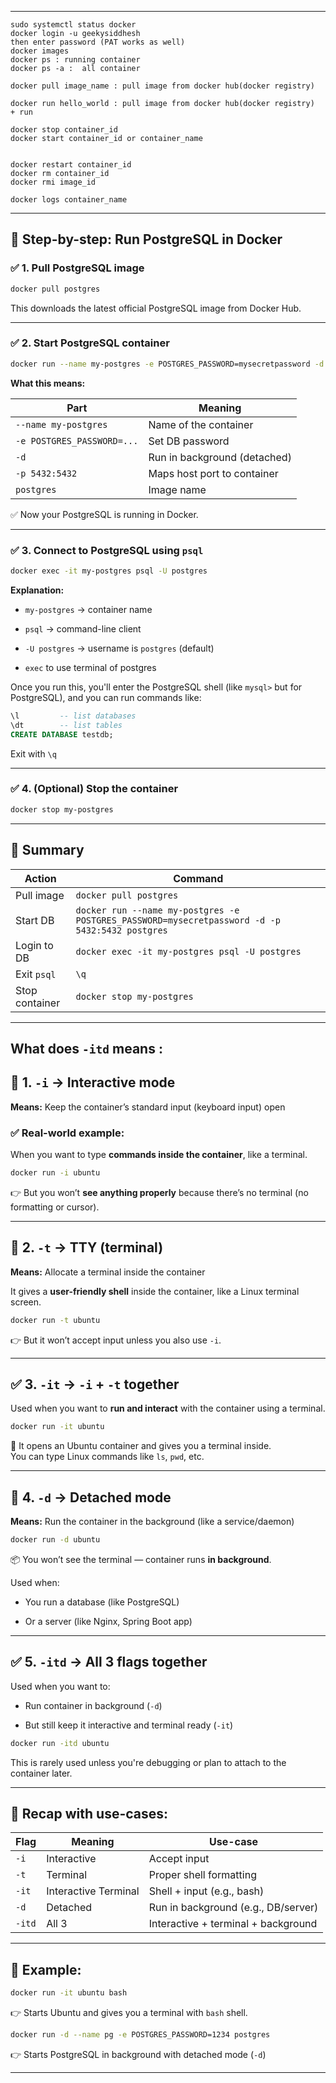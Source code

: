 
---


```
sudo systemctl status docker
docker login -u geekysiddhesh
then enter password (PAT works as well)
docker images 
docker ps : running container
docker ps -a :  all container

docker pull image_name : pull image from docker hub(docker registry) 

docker run hello_world : pull image from docker hub(docker registry)  + run 

docker stop container_id
docker start container_id or container_name


docker restart container_id 
docker rm container_id 
docker rmi image_id

docker logs container_name

```


---

## 🐘 Step-by-step: Run PostgreSQL in Docker

### ✅ 1. **Pull PostgreSQL image**

```bash
docker pull postgres
```

This downloads the latest official PostgreSQL image from Docker Hub.

---

### ✅ 2. **Start PostgreSQL container**

```bash
docker run --name my-postgres -e POSTGRES_PASSWORD=mysecretpassword -d -p 5432:5432 postgres
```

**What this means:**

|Part|Meaning|
|---|---|
|`--name my-postgres`|Name of the container|
|`-e POSTGRES_PASSWORD=...`|Set DB password|
|`-d`|Run in background (detached)|
|`-p 5432:5432`|Maps host port to container|
|`postgres`|Image name|

✅ Now your PostgreSQL is running in Docker.

---

### ✅ 3. **Connect to PostgreSQL using `psql`**

```bash
docker exec -it my-postgres psql -U postgres
```

**Explanation:**

- `my-postgres` → container name
    
- `psql` → command-line client
    
- `-U postgres` → username is `postgres` (default)

-  `exec` to use terminal of postgres

Once you run this, you'll enter the PostgreSQL shell (like `mysql>` but for PostgreSQL), and you can run commands like:

```sql
\l         -- list databases
\dt        -- list tables
CREATE DATABASE testdb;
```

Exit with `\q`

---

### ✅ 4. (Optional) Stop the container

```bash
docker stop my-postgres
```

---

## 🧠 Summary

| Action         | Command                                                                                        |
| -------------- | ---------------------------------------------------------------------------------------------- |
| Pull image     | `docker pull postgres`                                                                         |
| Start DB       | `docker run --name my-postgres -e POSTGRES_PASSWORD=mysecretpassword -d -p 5432:5432 postgres` |
| Login to DB    | `docker exec -it my-postgres psql -U postgres`                                                 |
| Exit `psql`    | `\q`                                                                                           |
| Stop container | `docker stop my-postgres`                                                                      |

---
## What does `-itd` means :

## 🔹 1. `-i` → Interactive mode

**Means:** Keep the container’s standard input (keyboard input) open

### ✅ Real-world example:

When you want to type **commands inside the container**, like a terminal.

```bash
docker run -i ubuntu
```

👉 But you won’t **see anything properly** because there’s no terminal (no formatting or cursor).

---

## 🔹 2. `-t` → TTY (terminal)

**Means:** Allocate a terminal inside the container

It gives a **user-friendly shell** inside the container, like a Linux terminal screen.

```bash
docker run -t ubuntu
```

👉 But it won’t accept input unless you also use `-i`.

---

## ✅ 3. `-it` → `-i` + `-t` together

Used when you want to **run and interact** with the container using a terminal.

```bash
docker run -it ubuntu
```

💬 It opens an Ubuntu container and gives you a terminal inside.  
You can type Linux commands like `ls`, `pwd`, etc.

---

## 🔹 4. `-d` → Detached mode

**Means:** Run the container in the background (like a service/daemon)

```bash
docker run -d ubuntu
```

📦 You won’t see the terminal — container runs **in background**.

Used when:

- You run a database (like PostgreSQL)
    
- Or a server (like Nginx, Spring Boot app)
    

---

## ✅ 5. `-itd` → All 3 flags together

Used when you want to:

- Run container in background (`-d`)
    
- But still keep it interactive and terminal ready (`-it`)
    

```bash
docker run -itd ubuntu
```

This is rarely used unless you're debugging or plan to attach to the container later.

---

## 🔁 Recap with use-cases:

| Flag   | Meaning              | Use-case                            |
| ------ | -------------------- | ----------------------------------- |
| `-i`   | Interactive          | Accept input                        |
| `-t`   | Terminal             | Proper shell formatting             |
| `-it`  | Interactive Terminal | Shell + input (e.g., bash)          |
| `-d`   | Detached             | Run in background (e.g., DB/server) |
| `-itd` | All 3                | Interactive + terminal + background |

---

## 🧪 Example:

```bash
docker run -it ubuntu bash
```

👉 Starts Ubuntu and gives you a terminal with `bash` shell.

```bash
docker run -d --name pg -e POSTGRES_PASSWORD=1234 postgres
```

👉 Starts PostgreSQL in background with detached mode (`-d`)

---